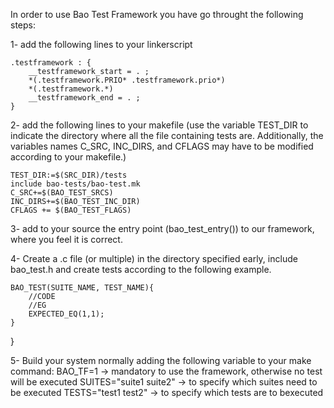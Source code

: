 In order to use Bao Test Framework you have go throught the following steps:

1- add the following lines to your linkerscript

    .testframework : {
        __testframework_start = . ;
        *(.testframework.PRIO* .testframework.prio*)
        *(.testframework.*)
        __testframework_end = . ;        
    }

2- add the following lines to your makefile 
(use the variable TEST_DIR to indicate the directory where all the file containing tests are. Additionally, the variables names C_SRC, INC_DIRS, and CFLAGS may have to be modified according to your makefile.)

    TEST_DIR:=$(SRC_DIR)/tests
    include bao-tests/bao-test.mk
    C_SRC+=$(BAO_TEST_SRCS)
    INC_DIRS+=$(BAO_TEST_INC_DIR)
    CFLAGS += $(BAO_TEST_FLAGS)

3- add to your source the entry point (bao_test_entry()) to our framework, where you feel it is correct.


4- Create a .c file (or multiple) in the directory specified early, include bao_test.h and create tests according to the following example.

    BAO_TEST(SUITE_NAME, TEST_NAME){
        //CODE
        //EG
        EXPECTED_EQ(1,1);
    }
}

5- Build your system normally adding the following variable to your make command:
    BAO_TF=1 -> mandatory to use the framework, otherwise no test will be executed
    SUITES="suite1 suite2" -> to specify which suites need to be executed
    TESTS="test1 test2" -> to specify which tests are to bexecuted